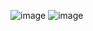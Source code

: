 ![image](https://user-images.githubusercontent.com/118101125/211797070-692276d7-485d-4a57-a2f5-7eccf4199470.png)
![image](https://user-images.githubusercontent.com/118101125/211853770-1e625f77-d6c9-4af6-b52d-71159fb84050.png)

